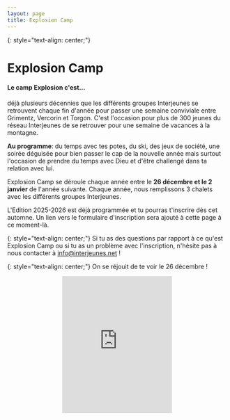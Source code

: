```yaml
---
layout: page
title: Explosion Camp
---
```

{: style="text-align: center;"}
# Explosion Camp

#### Le camp Explosion c'est...

déjà plusieurs décennies que les différents groupes Interjeunes se retrouvent chaque fin d'année pour passer une semaine conviviale entre Grimentz, Vercorin et Torgon. C'est l'occasion pour plus de 300 jeunes du réseau Interjeunes de se retrouver pour une semaine de vacances à la montagne.

**Au programme**: du temps avec tes potes, du ski, des jeux de société, une soirée déguisée pour bien passer le cap de la nouvelle année mais surtout l'occasion de prendre du temps avec Dieu et d'être challengé dans ta relation avec lui.

Explosion Camp se déroule chaque année entre le **26 décembre et le 2 janvier** de l'année suivante. Chaque année, nous remplissons 3 chalets avec les différents groupes Interjeunes.

L'Edition 2025-2026 est déjà programmée et tu pourras t'inscrire dès cet automne. Un lien vers le formulaire d'inscription sera ajouté à cette page à ce moment-là.

{: style="text-align: center;"}
Si tu as des questions par rapport à ce qu'est Explosion Camp ou si tu as un problème avec l'inscription, n'hésite pas à nous contacter à [info@interjeunes.net](mailto:info@interjeunes.net)&nbsp;!

{: style="text-align: center;"}
On se réjouit de te voir le 26 décembre&nbsp;!
<p align="center">
<iframe width="50%" height="315" src="https://www.youtube.com/embed/o18RmRXpx-Y" title="YouTube video player" frameborder="0" allow="accelerometer; autoplay; clipboard-write; encrypted-media; gyroscope; picture-in-picture" allowfullscreen marginheight="0" marginwidth="0"></iframe>
</p>

